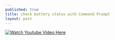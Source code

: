 ```yaml
---
published: true
title: check battery status with Command Prompt 
layout: post
---
```

[![Watch Youtube Video Here](http://img.youtube.com/vi/_0IH4XQknaU/0.jpg)](http://www.youtube.com/watch?v=_0IH4XQknaU)